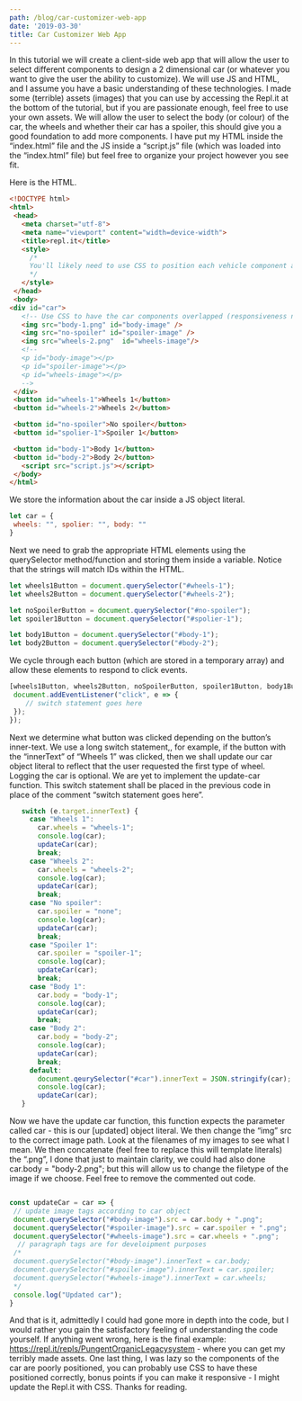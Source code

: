 ```yaml
---
path: /blog/car-customizer-web-app
date: '2019-03-30'
title: Car Customizer Web App
---
```

In this tutorial we will create a client-side web app that will allow the user to select different components to design a 2 dimensional car (or whatever you want to give the user the ability to customize). We will use JS and HTML, and I assume you have a basic understanding of these technologies. I made some (terrible) assets (images) that you can use by accessing the Repl.it at the bottom of the tutorial, but if you are passionate enough, feel free to use your own assets. We will allow the user to select the body (or colour) of the car, the wheels and whether their car has a spoiler, this should give you a good foundation to add more components. I have put my HTML inside the “index.html” file and the JS inside a “script.js” file (which was loaded into the “index.html” file) but feel free to organize your project however you see fit. 

Here is the HTML. 

```html
<!DOCTYPE html>
<html>
 <head>
   <meta charset="utf-8">
   <meta name="viewport" content="width=device-width">
   <title>repl.it</title>
   <style>
     /*
     You'll likely need to use CSS to position each vehicle component appropriately
     */
   </style>
 </head>
 <body>
<div id="car">
   <!-- Use CSS to have the car components overlapped (responsiveness not needed) -->
   <img src="body-1.png" id="body-image" />
   <img src="no-spoiler" id="spoiler-image" />
   <img src="wheels-2.png"  id="wheels-image"/>
   <!--
   <p id="body-image"></p>
   <p id="spoiler-image"></p>
   <p id="wheels-image"></p>
   -->
 </div>
 <button id="wheels-1">Wheels 1</button>
 <button id="wheels-2">Wheels 2</button>

 <button id="no-spoiler">No spoiler</button>
 <button id="spolier-1">Spoiler 1</button>

 <button id="body-1">Body 1</button>
 <button id="body-2">Body 2</button>
   <script src="script.js"></script>
 </body>
</html>
``` 

We store the information about the car inside a JS object literal. 
```js
let car = {
 wheels: "", spolier: "", body: ""
}
```

Next we need to grab the appropriate HTML elements using the querySelector method/function  and storing them inside a variable. Notice that the strings will match IDs within the HTML. 
```js
let wheels1Button = document.querySelector("#wheels-1");
let wheels2Button = document.querySelector("#wheels-2");

let noSpoilerButton = document.querySelector("#no-spoiler");
let spoiler1Button = document.querySelector("#spolier-1");

let body1Button = document.querySelector("#body-1");
let body2Button = document.querySelector("#body-2");

``` 

We cycle through each button (which are stored in a temporary array) and allow these elements to respond to click events. 

```js
[wheels1Button, wheels2Button, noSpoilerButton, spoiler1Button, body1Button, body2Button].forEach(button => {
 document.addEventListener("click", e => {
	// switch statement goes here 
 });
});
```

Next we determine what button was clicked depending on the button’s inner-text. We use a long switch statement,, for example, if the button with the “innerText” of “Wheels 1” was clicked, then we shall update our car object literal to reflect that the user requested the first type of wheel. Logging the car is optional. We are yet to implement the update-car function. This switch statement shall be placed in the previous code in place of the comment “switch statement goes here”. 

```js
   switch (e.target.innerText) {
     case "Wheels 1":
       car.wheels = "wheels-1";
       console.log(car);
       updateCar(car);
       break;
     case "Wheels 2":
       car.wheels = "wheels-2";
       console.log(car);
       updateCar(car);
       break;
     case "No spoiler":
       car.spoiler = "none";
       console.log(car);
       updateCar(car);
       break;
     case "Spoiler 1":
       car.spoiler = "spoiler-1";
       console.log(car);
       updateCar(car);
       break;
     case "Body 1":
       car.body = "body-1";
       console.log(car);
       updateCar(car);
       break;
     case "Body 2":
       car.body = "body-2";
       console.log(car);
       updateCar(car);
       break;
     default:
       document.qeurySelector("#car").innerText = JSON.stringify(car);
       console.log(car);
       updateCar(car);
   }
```

Now we have the update car function, this function expects the parameter called car - this is our [updated] object literal. We then change the “img” src to the correct image path. Look at the filenames of my images to see what I mean. We then concatenate (feel free to replace this will template literals) the “.png”, I done that just to maintain clarity, we could had also done car.body = "body-2.png"; but this will allow us to change the filetype of the image if we choose. Feel free to remove the commented out code. 

```js

const updateCar = car => {
 // update image tags according to car object
 document.querySelector("#body-image").src = car.body + ".png";
 document.querySelector("#spoiler-image").src = car.spoiler + ".png";
 document.querySelector("#wheels-image").src = car.wheels + ".png";
  // paragraph tags are for develoipment purposes
 /*
 document.querySelector("#body-image").innerText = car.body;
 document.querySelector("#spoiler-image").innerText = car.spoiler;
 document.querySelector("#wheels-image").innerText = car.wheels;
 */  
 console.log("Updated car");
}
```  

And that is it, admittedly I could had gone more in depth into the code, but I would rather you gain the satisfactory feeling of understanding the code yourself. If anything went wrong, here is the final example: https://repl.it/repls/PungentOrganicLegacysystem  - where you can get my terribly made assets. One last thing, I was lazy so the components of the car are poorly positioned, you can probably use CSS to have these positioned correctly, bonus points if you can make it responsive - I might update the Repl.it with CSS. Thanks for reading. 

